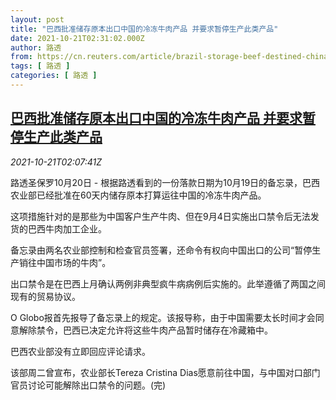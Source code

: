 ```yaml
---
layout: post
title: "巴西批准储存原本出口中国的冷冻牛肉产品 并要求暂停生产此类产品"
date: 2021-10-21T02:31:02.000Z
author: 路透
from: https://cn.reuters.com/article/brazil-storage-beef-destined-china-1020-idCNKBS2HB05W
tags: [ 路透 ]
categories: [ 路透 ]
---
```

<!--1634783462000-->
[巴西批准储存原本出口中国的冷冻牛肉产品 并要求暂停生产此类产品](https://cn.reuters.com/article/brazil-storage-beef-destined-china-1020-idCNKBS2HB05W)
------

<div>
<div><i>2021-10-21T02:07:41Z</i></div><p>路透圣保罗10月20日 - 根据路透看到的一份落款日期为10月19日的备忘录，巴西农业部已经批准在60天内储存原本打算运往中国的冷冻牛肉产品。</p><p>这项措施针对的是那些为中国客户生产牛肉、但在9月4日实施出口禁令后无法发货的巴西牛肉加工企业。</p><p>备忘录由两名农业部控制和检查官员签署，还命令有权向中国出口的公司“暂停生产销往中国市场的牛肉”。</p><p>出口禁令是在巴西上月确认两例非典型疯牛病病例后实施的。此举遵循了两国之间现有的贸易协议。</p><p>O Globo报首先报导了备忘录上的规定。该报导称，由于中国需要太长时间才会同意解除禁令，巴西已决定允许将这些牛肉产品暂时储存在冷藏箱中。</p><p>巴西农业部没有立即回应评论请求。</p><p>该部周二曾宣布，农业部长Tereza Cristina Dias愿意前往中国，与中国对口部门官员讨论可能解除出口禁令的问题。(完)</p>
</div>
